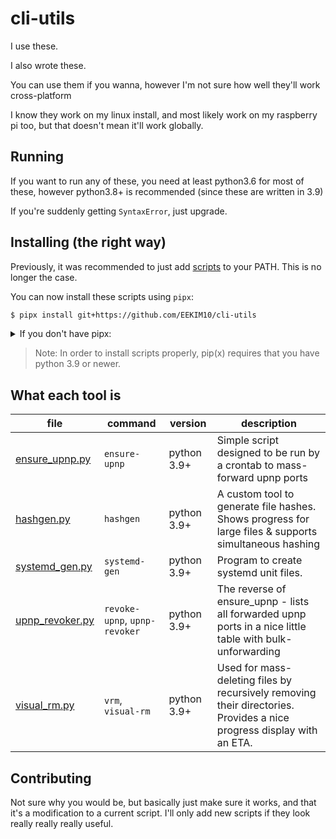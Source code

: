 # cli-utils
I use these.

I also wrote these.

You can use them if you wanna, however I'm not sure how well they'll work cross-platform

I know they work on my linux install, and most likely work on my raspberry pi too,
but that doesn't mean it'll work globally.

## Running
If you want to run any of these, you need at least python3.6 for most of these,
however python3.8+ is recommended (since these are written in 3.9)

If you're suddenly getting `SyntaxError`, just upgrade.

## Installing (the right way)
Previously, it was recommended to just add [scripts](/scripts) to your PATH.
This is no longer the case.

You can now install these scripts using `pipx`:

```bash
$ pipx install git+https://github.com/EEKIM10/cli-utils
```

<details markdown="1">
<summary>If you don't have pipx:</summary>

```bash
$ pip install pipx
$ python3 -m pipx ensurepath
```
</details>

> Note: In order to install scripts properly, pip(x) requires that you have python 3.9 or newer.

## What each tool is

| file | command | version | description |
| ---- | ------- | ------- | ----------- |
| [ensure_upnp.py](/scripts/ensure_upnp.py) | `ensure-upnp` | python 3.9+ | Simple script designed to be run by a crontab to mass-forward upnp ports |
| [hashgen.py](/scripts/hashgen.py) | `hashgen` | python 3.9+ | A custom tool to generate file hashes. Shows progress for large files & supports simultaneous hashing |
| [systemd_gen.py](/scripts/systemd_gen.py) | `systemd-gen` | python 3.9+ | Program to create systemd unit files. |
| [upnp_revoker.py](/scripts/upnp_revoker.py) | `revoke-upnp`, `upnp-revoker` | python 3.9+ | The reverse of ensure_upnp - lists all forwarded upnp ports in a nice little table with bulk-unforwarding |
| [visual_rm.py](/scripts/visual_rm.py) | `vrm`, `visual-rm` | python 3.9+ | Used for mass-deleting files by recursively removing their directories. Provides a nice progress display with an ETA. |

## Contributing
Not sure why you would be, but basically just make sure it works, and that it's a modification to a current script.
I'll only add new scripts if they look really really really useful.
